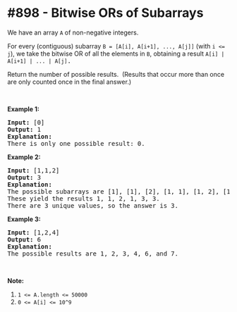 # \#898 - Bitwise ORs of Subarrays
<p>We have an array <code>A</code> of non-negative integers.</p>

<p>For every (contiguous) subarray <code>B =&nbsp;[A[i], A[i+1], ..., A[j]]</code> (with <code>i &lt;= j</code>), we take the bitwise OR of all the elements in <code>B</code>, obtaining a result <font face="monospace"><code>A[i] | A[i+1] | ... | A[j]</code>.</font></p>

<p>Return the number of possible&nbsp;results.&nbsp; (Results that occur more than once are only counted once in the final answer.)</p>

<p>&nbsp;</p>

<div>
<p><strong>Example 1:</strong></p>

<pre>
<strong>Input: </strong><span id="example-input-1-1">[0]</span>
<strong>Output: </strong><span id="example-output-1">1</span>
<strong>Explanation: </strong>
There is only one possible result: 0.
</pre>

<div>
<p><strong>Example 2:</strong></p>

<pre>
<strong>Input: </strong><span id="example-input-2-1">[1,1,2]</span>
<strong>Output: </strong><span id="example-output-2">3</span>
<strong>Explanation: </strong>
The possible subarrays are [1], [1], [2], [1, 1], [1, 2], [1, 1, 2].
These yield the results 1, 1, 2, 1, 3, 3.
There are 3 unique values, so the answer is 3.
</pre>

<div>
<p><strong>Example 3:</strong></p>

<pre>
<strong>Input: </strong><span id="example-input-3-1">[1,2,4]</span>
<strong>Output: </strong><span id="example-output-3">6</span>
<strong>Explanation: </strong>
The possible results are 1, 2, 3, 4, 6, and 7.
</pre>
</div>
</div>
</div>

<p>&nbsp;</p>

<p><strong>Note:</strong></p>

<ol>
	<li><code>1 &lt;= A.length &lt;= 50000</code></li>
	<li><code>0 &lt;= A[i] &lt;= 10^9</code></li>
</ol>
